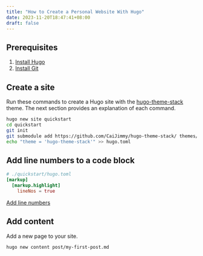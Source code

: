 ```yaml
---
title: "How to Create a Personal Website With Hugo"
date: 2023-11-20T18:47:41+08:00
draft: false
---
```


## Prerequisites

1. [Install Hugo]
1. [Install Git]

## Create a site

Run these commands to create a Hugo site with the [hugo-theme-stack] theme. The next section provides an explanation of each command.

```bash
hugo new site quickstart
cd quickstart
git init
git submodule add https://github.com/CaiJimmy/hugo-theme-stack/ themes/hugo-theme-stack
echo "theme = 'hugo-theme-stack'" >> hugo.toml
```

## Add line numbers to a code block 

```toml
# ./quickstart/hugo.toml
[markup]
  [markup.highlight]
    lineNos = true
```
[Add line numbers]

## Add content 

Add a new page to your site.

```text
hugo new content post/my-first-post.md
```
[hugo-theme-stack]: https://stack.jimmycai.com/guide/getting-started
[Install Git]: https://git-scm.com/book/en/v2/Getting-Started-Installing-Git
[Install Hugo]: https://gohugo.io/installation/
[Add line numbers]: https://discourse.gohugo.io/t/am-i-able-to-add-line-numbers-to-a-code-block-despite-the-theme/45966/2
